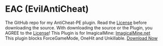 # EAC (EvilAntiCheat)
The GitHub repo for my AntiCheat-PE plugin.
Read the [License](https://github.com/DarkWav/AntiCheat/blob/master/LICENSE) before downloading the source.
With downloading the source or the Plugin, you AGREE to the [License](https://github.com/DarkWav/AntiCheat/blob/master/LICENSE.md)!
This Plugin is for ImagicalMine: [ImagicalMine.net](http://adf.ly/1YbrDu)
This plugin blocks ForceGameMode, OneHit and Unkillable.
[Download Now](https://forums.imagicalmine.net/plugins/eac-evilanticheat.52)
